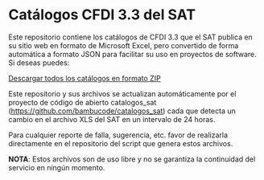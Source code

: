 # Catálogos CFDI 3.3 del SAT

Este repositorio contiene los catálogos de CFDI 3.3 que el SAT publica en su
sitio web en formato de Microsoft Excel, pero convertido de forma automática
a formato JSON para facilitar su uso en proyectos de software. Si deseas puedes:

[Descargar todos los catálogos en formato ZIP](https://github.com/bambucode/catalogos_sat_JSON/archive/master.zip)

Este repositorio y sus archivos se actualizan automáticamente por el proyecto
de código de abierto catalogos_sat (https://github.com/bambucode/catalogos_sat) 
cada que detecta un cambio en el archivo XLS del SAT en un intervalo de 24 horas.

Para cualquier reporte de falla, sugerencia, etc. favor de realizarla directamente
en el repositorio del script que genera estos archivos.

**NOTA**: Estos archivos son de uso libre y no se garantiza la continuidad del servicio
en ningún momento.

